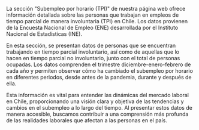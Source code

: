La sección "Subempleo por horario (TPI)" de nuestra página web ofrece información detallada sobre las personas que trabajan en empleos de tiempo parcial de manera involuntaria (TPI) en Chile. Los datos provienen de la Encuesta Nacional de Empleo (ENE) desarrollada por el Instituto Nacional de Estadísticas (INE). 

En esta sección, se presentan datos de personas que se encuentran trabajando en tiempo parcial involuntario, así como de aquellas que lo hacen en tiempo parcial no involuntario, junto con el total de personas ocupadas. Los datos comprenden el trimestre diciembre-enero-febrero de cada año y permiten observar cómo ha cambiado el subempleo por horario en diferentes periodos, desde antes de la pandemia, durante y después de ella.

Esta información es vital para entender las dinámicas del mercado laboral en Chile, proporcionando una visión clara y objetiva de las tendencias y cambios en el subempleo a lo largo del tiempo. Al presentar estos datos de manera accesible, buscamos contribuir a una comprensión más profunda de las realidades laborales que afectan a las personas en el país.
